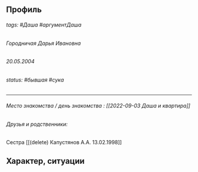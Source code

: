 ## Профиль

###### tags: #Даша #аргументДаша 
###### Городничая Дарья Ивановна
###### 20.05.2004
###### status: #бывшая #сука
____
###### Место знакомства / день знакомства : [[2022-09-03 Даша и квартира]]
###### Друзья и родственники: 

Сестра [[(delete) Капустянов А.А. 13.02.1998]]

## Характер, ситуации

